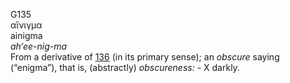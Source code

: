 <body>
  <p>G135<br>  αἴνιγμα  <br> ainigma  <br><i>ah‘ee-nig-ma </i><br>From a derivative of <a href="g0136.htm">136</a> (in its primary sense); an <i>obscure</i> saying (“enigma”), that is, (abstractly) <i>obscureness:</i> - X darkly.<br></p>
 </body>